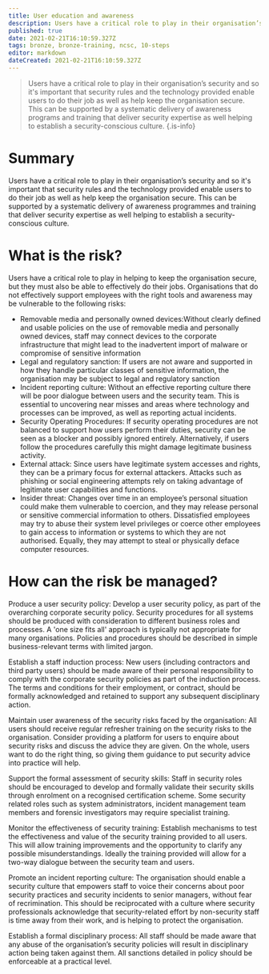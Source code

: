 ```yaml
---
title: User education and awareness
description: Users have a critical role to play in their organisation’s security and so it's important that security rules and the technology provided enable users to do their job as well as help keep the organisation secure. 
published: true
date: 2021-02-21T16:10:59.327Z
tags: bronze, bronze-training, ncsc, 10-steps
editor: markdown
dateCreated: 2021-02-21T16:10:59.327Z
---
```


> Users have a critical role to play in their organisation’s security and so it's important that security rules and the technology provided enable users to do their job as well as help keep the organisation secure. This can be supported by a systematic delivery of awareness programs and training that deliver security expertise as well helping to establish a security-conscious culture.
{.is-info}

# Summary
Users have a critical role to play in their organisation’s security and so it's important that security rules and the technology provided enable users to do their job as well as help keep the organisation secure. This can be supported by a systematic delivery of awareness programmes and training that deliver security expertise as well helping to establish a security-conscious culture.

# What is the risk?
Users have a critical role to play in helping to keep the organisation secure, but they must also be able to effectively do their jobs. Organisations that do not effectively support employees with the right tools and awareness may be vulnerable to the following risks:

- Removable media and personally owned devices:Without clearly defined and usable policies on the use of removable media and personally owned devices, staff may connect devices to the corporate infrastructure that might lead to the inadvertent import of malware or compromise of sensitive information
- Legal and regulatory sanction: If users are not aware and supported in how they handle particular classes of sensitive information, the organisation may be subject to legal and regulatory sanction
- Incident reporting culture: Without an effective reporting culture there will be poor dialogue between users and the security team. This is essential to uncovering near misses and areas where technology and processes can be improved, as well as reporting actual incidents.
- Security Operating Procedures: If security operating procedures are not balanced to support how users perform their duties, security can be seen as a blocker and possibly ignored entirely. Alternatively, if users follow the procedures carefully this might damage legitimate business activity.
- External attack: Since users have legitimate system accesses and rights, they can be a primary focus for external attackers. Attacks such as phishing or social engineering attempts rely on taking advantage of legitimate user capabilities and functions.
- Insider threat: Changes over time in an employee’s personal situation could make them vulnerable to coercion, and they may release personal or sensitive commercial information to others. Dissatisfied employees may try to abuse their system level privileges or coerce other employees to gain access to information or systems to which they are not authorised. Equally, they may attempt to steal or physically deface computer resources.

# How can the risk be managed?
Produce a user security policy: Develop a user security policy, as part of the overarching corporate security policy. Security procedures for all systems should be produced with consideration to different business roles and processes. A 'one size fits all' approach is typically not appropriate for many organisations. Policies and procedures should be described in simple business-relevant terms with limited jargon.

Establish a staff induction process: New users (including contractors and third party users) should be made aware of their personal responsibility to comply with the corporate security policies as part of the induction process. The terms and conditions for their employment, or contract, should be formally acknowledged and retained to support any subsequent disciplinary action.

Maintain user awareness of the security risks faced by the organisation: All users should receive regular refresher training on the security risks to the organisation. Consider providing a platform for users to enquire about security risks and discuss the advice they are given. On the whole, users want to do the right thing, so giving them guidance to put security advice into practice will help.

Support the formal assessment of security skills: Staff in security roles should be encouraged to develop and formally validate their security skills through enrolment on a recognised certification scheme. Some security related roles such as system administrators, incident management team members and forensic investigators may require specialist training.

Monitor the effectiveness of security training: Establish mechanisms to test the effectiveness and value of the security training provided to all users. This will allow training improvements and the opportunity to clarify any possible misunderstandings. Ideally the training provided will allow for a two-way dialogue between the security team and users.

Promote an incident reporting culture: The organisation should enable a security culture that empowers staff to voice their concerns about poor security practices and security incidents to senior managers, without fear of recrimination. This should be reciprocated with a culture where security professionals acknowledge that security-related effort by non-security staff is time away from their work, and is helping to protect the organisation.

Establish a formal disciplinary process: All staff should be made aware that any abuse of the organisation’s security policies will result in disciplinary action being taken against them. All sanctions detailed in policy should be enforceable at a practical level.

